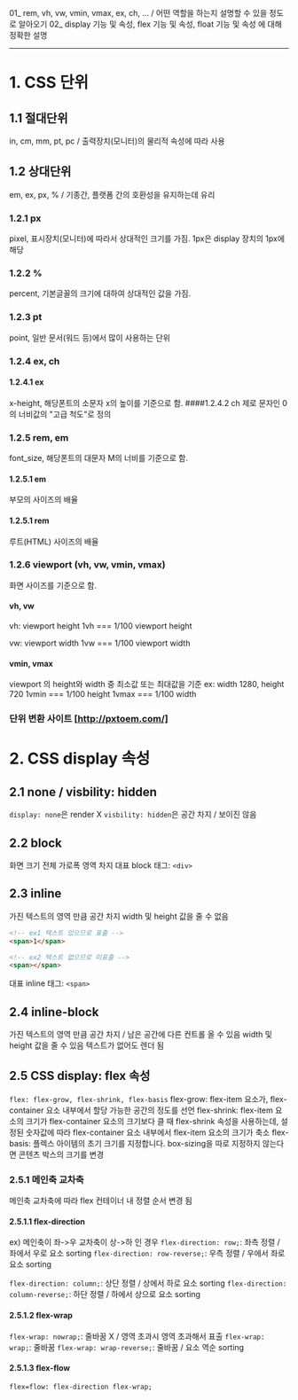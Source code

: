 01_ rem, vh, vw, vmin, vmax, ex, ch, ... / 어떤 역할을 하는지 설명할 수 있을 정도로  알아오기
02_ display 기능 및 속성, flex 기능 및 속성, float 기능 및 속성 에 대해 정확한 설명

-----------------------------------------------------------------------------

# 1. CSS 단위
## 1.1 절대단위
in, cm, mm, pt, pc / 출력장치(모니터)의 물리적 속성에 따라 사용
## 1.2 상대단위
em, ex, px, % / 기종간, 플랫폼 간의 호환성을 유지하는데 유리
### 1.2.1 px
pixel, 표시장치(모니터)에 따라서 상대적인 크기를 가짐.
1px은 display 장치의 1px에 해당
### 1.2.2 %
percent, 기본글꼴의 크기에 대하여 상대적인 값을 가짐.
### 1.2.3 pt
point, 일반 문서(워드 등)에서 많이 사용하는 단위
### 1.2.4 ex, ch
#### 1.2.4.1 ex
x-height, 해당폰트의 소문자 x의 높이를 기준으로 함.
####1.2.4.2 ch
제로 문자인 0의 너비값의 "고급 척도"로 정의
### 1.2.5 rem, em
font_size, 해당폰트의 대문자 M의 너비를 기준으로 함.
#### 1.2.5.1 em
부모의 사이즈의 배율
#### 1.2.5.1 rem
루트(HTML) 사이즈의 배율
### 1.2.6 viewport (vh, vw, vmin, vmax)
화면 사이즈를 기준으로 함.
#### vh, vw
vh: viewport height
1vh === 1/100 viewport height

vw: viewport width
1vw === 1/100 viewport width
#### vmin, vmax
viewport 의 height와 width 중 최소값 또는 최대값을 기준
ex: width 1280, height 720
1vmin === 1/100 height
1vmax === 1/100 width

### 단위 변환 사이트 [http://pxtoem.com/]

# 2. CSS display 속성
## 2.1 none / visbility: hidden
`display: none`은 render X
`visbility: hidden`은 공간 차지 / 보이진 않음
## 2.2 block
화면 크기 전체 가로폭 영역 차지
대표 block 태그: `<div>`
## 2.3 inline
가진 텍스트의 영역 만큼 공간 차지
width 및 height 값을 줄 수 없음
``` html
<!-- ex1 텍스트 있으므로 표출 -->
<span>1</span>

<!-- ex2 텍스트 없으므로 미표출 -->
<span></span>
```
대표 inline 태그: `<span>`
## 2.4 inline-block
가진 텍스트의 영역 만큼 공간 차지 / 남은 공간에 다른 컨트롤 올 수 있음
width 및 height 값을 줄 수 있음
텍스트가 없어도 렌더 됨
## 2.5 CSS display: flex 속성
`flex: flex-grow, flex-shrink, flex-basis`
flex-grow: flex-item 요소가, flex-container 요소 내부에서 할당 가능한 공간의 정도를 선언
flex-shrink: flex-item 요소의 크기가 flex-container 요소의 크기보다 클 때 flex-shrink 속성을 사용하는데, 설정된 숫자값에 따라 flex-container 요소 내부에서 flex-item 요소의 크기가 축소
flex-basis: 플렉스 아이템의 초기 크기를 지정합니다. box-sizing을 따로 지정하지 않는다면 콘텐츠 박스의 크기를 변경
### 2.5.1 메인축 교차축
메인축 교차축에 따라 flex 컨테이너 내 정렬 순서 변경 됨
#### 2.5.1.1 flex-direction
ex) 메인축이 좌->우 교차축이 상->하 인 경우
`flex-direction: row;`: 좌측 정렬 / 좌에서 우로 요소 sorting
`flex-direction: row-reverse;`: 우측 정렬 / 우에서 좌로 요소 sorting

`flex-direction: column;`: 상단 정렬 / 상에서 하로 요소 sorting
`flex-direction: column-reverse;`: 하단 정렬 / 하에서 상으로 요소 sorting
#### 2.5.1.2 flex-wrap
`flex-wrap: nowrap;`: 줄바꿈 X / 영역 초과시 영역 초과해서 표출
`flex-wrap: wrap;`: 줄바꿈
`flex-wrap: wrap-reverse;`: 줄바꿈 / 요소 역순 sorting
#### 2.5.1.3 flex-flow
`flex=flow: flex-direction flex-wrap;`